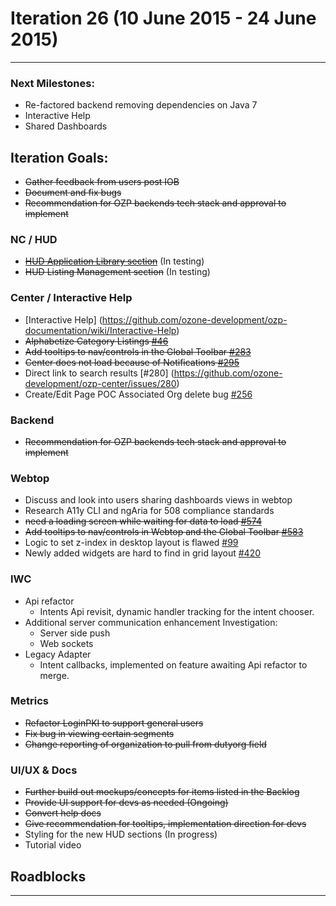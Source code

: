# Iteration 26 (10 June 2015 - 24 June 2015)

*** 
### Next Milestones:
* Re-factored backend removing dependencies on Java 7
* Interactive Help
* Shared Dashboards


## Iteration Goals:
* ~~Gather feedback from users post IOB~~
* ~~Document and fix bugs~~ 
* ~~Recommendation for OZP backends tech stack and approval to implement~~

### NC / HUD
* ~~[HUD Application Library section](https://github.com/ozone-development/ozp-documentation/wiki/Customized-HUD)~~ (In testing)
* ~~HUD Listing Management section~~ (In testing)

### Center / Interactive Help
* [Interactive Help] (https://github.com/ozone-development/ozp-documentation/wiki/Interactive-Help)
* ~~Alphabetize Category Listings [#46](https://github.com/ozone-development/ozp-center/issues/46)~~
* ~~Add tooltips to nav/controls in the Global Toolbar [#283](https://github.com/ozone-development/ozp-center/issues/283)~~
* ~~Center does not load because of Notifications [#295](https://github.com/ozone-development/ozp-center/issues/295)~~
* Direct link to search results [#280] (https://github.com/ozone-development/ozp-center/issues/280)
* Create/Edit Page POC Associated Org delete bug [#256](https://github.com/ozone-development/ozp-center/issues/256)

### Backend
* ~~Recommendation for OZP backends tech stack and approval to implement~~

### Webtop
* Discuss and look into users sharing dashboards views in webtop
* Research A11y CLI and ngAria for 508 compliance standards  
* ~~need a loading screen while waiting for data to load [#574](http://github.com/ozone-development/ozp-webtop/issues/574)~~
* ~~Add tooltips to nav/controls in Webtop and the Global Toolbar [#583](http://github.com/ozone-development/ozp-webtop/issues/#583)~~
* Logic to set z-index in desktop layout is flawed [#99](http://github.com/ozone-development/ozp-webtop/issues/99)
* Newly added widgets are hard to find in grid layout [#420](http://github.com/ozone-development/ozp-webtop/issues/420)

### IWC
* Api refactor
    * Intents Api revisit, dynamic handler tracking for the intent chooser.
* Additional server communication enhancement Investigation:
    * Server side push
    * Web sockets
* Legacy Adapter
    * Intent callbacks, implemented on feature awaiting Api refactor to merge.

### Metrics
* ~~Refactor LoginPKI to support general users~~
* ~~Fix bug in viewing certain segments~~
* ~~Change reporting of organization to pull from dutyorg field~~

### UI/UX & Docs
* ~~Further build out mockups/concepts for items listed in the Backlog~~
* ~~Provide UI support for devs as needed (Ongoing)~~
* ~~Convert help docs~~
* ~~Give recommendation for tooltips, implementation direction for devs~~
* Styling for the new HUD sections (In progress)
* Tutorial video

## Roadblocks

***
